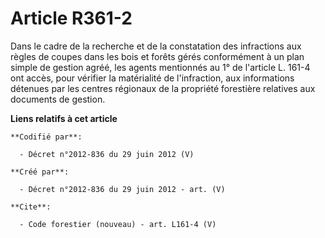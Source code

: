 # Article R361-2

Dans le cadre de la recherche et de la constatation des infractions aux règles de coupes dans les bois et forêts gérés
conformément à un plan simple de gestion agréé, les agents mentionnés au 1° de l'article L. 161-4 ont accès, pour vérifier la
matérialité de l'infraction, aux informations détenues par les centres régionaux de la propriété forestière relatives aux
documents de gestion.

**Liens relatifs à cet article**

	**Codifié par**:

	  - Décret n°2012-836 du 29 juin 2012 (V)

	**Créé par**:

	  - Décret n°2012-836 du 29 juin 2012 - art. (V)

	**Cite**:

	  - Code forestier (nouveau) - art. L161-4 (V)
